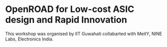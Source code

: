 # OpenROAD for Low-cost ASIC design and Rapid Innovation
 This workshop was organised by IIT Guwahati collabarted with MeitY, NINE Labs, Electronics India.
